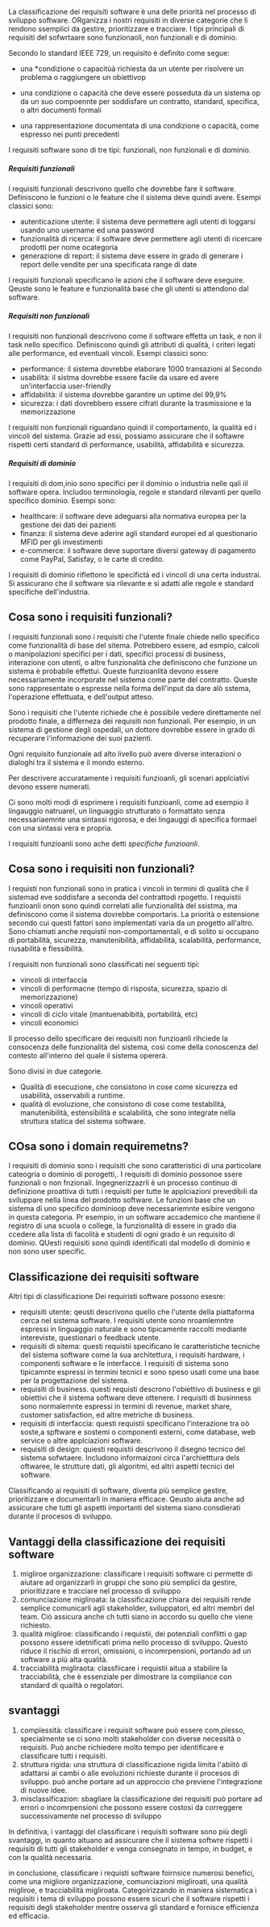 <!-- https://www.geeksforgeeks.org/software-engineering-classification-of-software-requirements/?ref=shm -->

La classificazione dei requisiti software è una delle priorità nel processo di sviluppo software. ORganizza i nostri requisiti in diverse categorie che li rendono ssemplici da gestire, prioritizzare e tracciare. I tipi principali di requisiti del sofwrtaare sono funzionaoli, non funzionali e di dominio.

Secondo lo standard IEEE 729, un requisito è definito come segue:

* una *condizione o capacitùà richiesta da un utente per risolvere un problema o raggiungere un obiettivop

* una condizione o capacità che deve essere posseduta da un sistema op da un suo compoennte per soddisfare un contratto, standard, specifica, o altri documenti formali
* una rappresentazione documentata di una condizione o capacità, come espresso nei punti precedenti

I requisiti software sono di tre tipi: funzionali, non funzionali e di dominio.

##### Requisiti funzionali

I requisiti funzionali descrivono quello che dovrebbe fare il software. Definiscono le funzioni o le feature che il sistema deve quindi avere. Esempi classici sono:

* autenticazione utente: il sistema deve permettere agli utenti di loggarsi usando uno username ed una password
* funzionalità di ricerca: il software deve permettere agli utenti di ricercare prodotti per nome ocategoria
* generazione di report: il sistema deve essere in grado di generare i report delle vendite per una specificata range di date

I requisiti funzionali specificano le azioni che il software deve eseguire. Qeuste sono le feature e funzionalità base che gli utenti si attendono dal software.

##### Requisiti non funzionali
I requisiti non funzionali descrivono come il software effetta un task, e non il task nello specifico. Definiscono quindi gli attributi di qualità, i criteri legati alle performance, ed eventuali vincoli. Esempi classici sono:

* performance: il sistema dovrebbe elaborare 1000 transazioni al Secondo
* usabilità: il sistma dovrebbe essere facile da usare ed avere un'interfaccia user-friendly
* affidabilità: il sistema dovrebbe garantire un uptime del 99,9%
* sicurezza: i dati dovrebbero essere cifrati durante la trasmissione e la memorizzazione

I requisiti non funzionali riguardano quindi il comportamento, la qualità ed i vincoli del sistema. Grazie ad essi, possiamo assicurare che il softawre rispetti certi standard di performance, usabilità, affidabilità e sicurezza.

##### Requisiti di dominio

I requisiti di dom,inio sono specifici per il dominio o industria nelle qali iil software opera. Includoo terminologia, regole e standard rilevanti per quello specifico dominio. Esempi sono:

* healthcare: il software deve adeguarsi alla normativa europea per la gestione dei dati dei pazienti
* finanza: il sistema deve aderire agli standard europei ed al questionario MFID per gli investimenti
* e-commerce: il software deve suportare diversi gateway di pagamento come PayPal, Satisfay, o le carte di credito.

I requisiti di dominio riflettono le specifictà ed i vincoli di una certa industrai. Si assicurano che il software sia rilevante e si adatti alle regole e standard specifiche dell'industria.

## Cosa sono i requisiti funzionali?

I requisiti funzionali sono i requisiti che l'utente finale chiede nello specifico come funzionalità di base del sitema. Potrebbero essere, ad esmpio, calcoli o manipolazioni specifici per i dati, specifici processi di business, interazione con utenti, o altre funzionalità che definiscono che funzione un sistema è probabile effettui. Queste funzioanlità devono essere necessariamente incorporate nel sistema come parte del contratto. Queste sono rappresentate o espresse nella forma dell'input da dare alò sstema, l'operazione effettuata, e dell'output atteso.

Sono i requisiti che l'utente richiede che è possibile vedere direttamente nel prodotto finale, a differneza dei requisiti non funzionali. Per esempio, in un sistema di gestione degli ospedali, un dottore dovrebbe essere in grado di recuperare l'informazione dei suoi pazienti.

Ogni requisito funzionale ad alto livello può avere diverse interazioni o dialoghi tra il sistema e il mondo esterno.

Per descrivere accuratamente i requisiti funzioanli, gli scenari applciativi devono essere numerati.

Ci sono molti modi di esprimere i requisiti funzioanli, come ad esempio il lingauggio natruarel, un linguaggio strutturato o formattato senza necessariaemnte una sintassi rigorosa, e dei lingauggi di specifica formael con una sintassi vera e propria.

I requisiti funzioanli sono ache detti *specifiche funzioanli*.

## Cosa sono i requisiti non funzionali?

I requisti non funzionali sono in pratica i vincoli in termini di qualità che il sistemad eve soddisfare a seconda del contrattodi rpogetto. I requistii funzioanli onon sono quindi correlati alle funzionalità del ssistma, ma definiscono come il sistema dovrebbe comportaris. La priorità o estensione secondo cui questi fattori sono implementati varia da un progetto all'altro. Sono chiamati anche requistii non-comportamentali, e di solito si occupano di portabilità, sicurezza, manutenibilità, affidabilità, scalabilità, performance, riusabilità e flessibilità.

I requisiti non funzionali sono classificati nei seguenti tipi:

* vincoli di interfaccia
* vincoli di performacne (tempo di risposta, sicurezza, spazio di memorizzazione)
* vincoli operativi
* vincoli di ciclo vitale (mantuenabibità, portabilità, etc)
* vincoli economici

Il processo dello specificare dei requisiti non funzioanli rihciede la consocenza delle funzionalità del sistema, così come della conoscenza del contesto all'interno del quale il sistema opererà.

Sono divisi in due categorie.

* Qualità di esecuzione, che consistono in cose come sicurezza ed usabiilità, osservabili a runtime.
* qualità di evoluzione, che consistono di cose come testabilità, manutenibilità, estensibilità e scalabilità, che sono integrate nella struttura statica del sistema software.

## COsa sono i domain requiremetns?

I requisiti di dominio sono i requisiti che sono caratteristici di una particolare cateogria o dominio di porogetti,. I requisiti di dominio possonoe ssere funzionali o non fnzionali. Ingegnerizzazrli è un processo continuo di definizione proattiva di tutti i requisiti per tutte le applciazioni prevedibili da sviluppare nella linea del prodotto software. Le funzioni base che un sistema di uno specifico dominioop deve necessariemnte esibire vengono in questa categoria. Pr esempio, in un software accademico che mantiene il registro di una scuola o college, la funzionalità di essere in grado dia ccedere alla lista di facolità e studenti di ogni grado è un requisito di dominio. QUesti requisiti sono quindi identificati dal modello di dominio e non sono user specific.

## Classificazione dei requisiti software

Altri tipi di classificazione Dei requiristi software possono esesre:

* requisiti utente: qeusti descrivono quello che l'utente della piattaforma cerca nel sistema software. I requisiti utente sono nroamlemntre espressi in linguaggio naturale e sono tipicamente raccolti mediante intereviste, questionari o feedback utente.
* requisiti di sitema: questi requistii specificano le caratteristiche tecniche del sistema software come la sua architettura, i requisiti hardware, i componenti software e le interfacce. I requisiti di sistema sono tipicamnte espressi in termini tecnici e sono speso usati come una base per la progettazione del sistema.
* requisiti di business. questi requisti descrono l'obiettivo di business e gli obiettivi che il sistema software deve ottenere. I requisiti di businness sono normalemnte espressi in termini di revenue, market share, customer satisfaction, ed altre metriche di business.
* requisiti di interfaccia: questi requistii specificano l'interazione tra oò soste,a spftware e sostemi o componenti esterni, come database, web service o altre applciazioni software.
* requisiti di design: quiesti requistii descrivono il disegno tecnico del sistema sofwtaere. Includono informaizoni circa l'archietttura dels oftwaree, le strutture dati, gli algoritmi, ed altri aspetti tecnici del software.

Classificando ai requisiti di software, diventa più semplice gestire, prioritizzare e documentarli in maniera efficace. Qeusto aiuta anche ad assicurare che tutti gli aspetti importanti del sistema siano consdierati durante il procesos di sviluppo.

## Vantaggi della classificazione dei requisiti software

1. migliroe organizzazione: classificare i requisiti software ci permette di aiutare ad organizzarli in gruppi che sono più semplici da gestire, prioritizzare e tracciare nel processo di sviluppo
2. comunciazione migliroata: la classificazione chiara dei requisiti rende semplice comunicarli agli stakeholder, sviluppatori, ed altri membri del team. Ciò assicura anche ch tutti siano in accordo su quello che viene richiesto.
3. qualità migliroe: classificando i requistii, dei potenziali conflitti o gap possono essere idetnificati prima nello processo di sviluppo. Questo riduce il rischio di errori, omissioni, o incomrpensioni, portando ad un software a più alta qualità.
4. tracciabilità migliraota: classfiicare i requistii aitua a stabilire la tracciabilità, che è essenziale per dimostrare la compliance con standard di quailtà o regolatori.

## svantaggi

1. complessità: classificare i requisit software può essere com,plesso, specialmente se ci sono molti stakeholder con diverse necessità o requisiti. Può anche richiedere molto tempo per identificare e classificare tutti i requisiti.
2. struttura rigida: una struttura di classificazione rigida limita l'abiitò di adattarsi ai cambi o alle evoluzioni richieste durante il procesos di sviluppo. può anche portare ad un approccio che previene l'integrazione di nuove idee.
3. misclassificazion: sbagliare la classificazione dei requisiti può portare ad errori o incomrpensioni che possono essere costosi da correggere successivamente nel processo di sviluppo

In definitiva, i vantaggi del classificare i requisiti software sono più degli svantaggi, in quanto aituano ad assicurare che il sistema softwre rispetti i requisiti di tutti gli stakeholder e venga consegnato in tempo, in budget, e con la qualità necessaria.

in conclusione, classificare i requisti software foirnsice numerosi benefici, come una migliore organizzazione, comunciazioni migliroati, una qualità migliroe, e tracciabilità migliroata. Categoirizzando in maniera sistematica i requisiti i tema di sviluppo possono essere sicuri che il software rispetti i requisiti degli stakeholder mentre osserva gli standard e fornisce efficienza ed efficacia.

